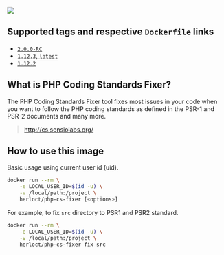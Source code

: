 [![](https://images.microbadger.com/badges/image/herloct/php-cs-fixer.svg)](http://microbadger.com/images/herloct/php-cs-fixer "Get your own image badge on microbadger.com")

## Supported tags and respective `Dockerfile` links

* [`2.0.0-RC`](https://github.com/herloct/docker-php-cs-fixer/blob/master/2.0.0-RC/Dockerfile)
* [`1.12.3`, `latest`](https://github.com/herloct/docker-php-cs-fixer/blob/master/1.12.3/Dockerfile)
* [`1.12.2`](https://github.com/herloct/docker-php-cs-fixer/blob/master/1.12.2/Dockerfile)

## What is PHP Coding Standards Fixer?

The PHP Coding Standards Fixer tool fixes most issues in your code when you want to follow the PHP coding standards as defined in the PSR-1 and PSR-2 documents and many more.

> http://cs.sensiolabs.org/

## How to use this image

Basic usage using current user id (uid).

```sh
docker run --rm \
    -e LOCAL_USER_ID=$(id -u) \
    -v /local/path:/project \
    herloct/php-cs-fixer [<options>]
```

For example, to fix `src` directory to PSR1 and PSR2 standard.

```sh
docker run --rm \
    -e LOCAL_USER_ID=$(id -u) \
    -v /local/path:/project \
    herloct/php-cs-fixer fix src
```
